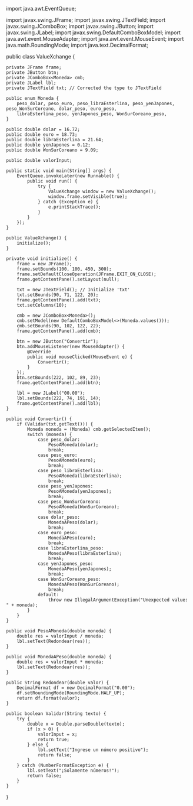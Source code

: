 import java.awt.EventQueue;

import javax.swing.JFrame;
import javax.swing.JTextField;
import javax.swing.JComboBox;
import javax.swing.JButton;
import javax.swing.JLabel;
import javax.swing.DefaultComboBoxModel;
import java.awt.event.MouseAdapter;
import java.awt.event.MouseEvent;
import java.math.RoundingMode;
import java.text.DecimalFormat;

public class ValueXchange {

    private JFrame frame;
    private JButton btn;
    private JComboBox<Moneda> cmb;
    private JLabel lbl;
    private JTextField txt; // Corrected the type to JTextField

    public enum Moneda {
        peso_dolar, peso_euro, peso_libraEsterlina, peso_yenJapones, peso_WonSurCoreano, dolar_peso, euro_peso,
        libraEsterlina_peso, yenJapones_peso, WonSurCoreano_peso,
    }

    public double dolar = 16.72;
    public double euro = 18.73;
    public double libraEsterlina = 21.64;
    public double yenJapones = 0.12;
    public double WonSurCoreano = 9.09;

    public double valorInput;

    public static void main(String[] args) {
        EventQueue.invokeLater(new Runnable() {
            public void run() {
                try {
                    ValueXchange window = new ValueXchange();
                    window.frame.setVisible(true);
                } catch (Exception e) {
                    e.printStackTrace();
                }
            }
        });
    }

    public ValueXchange() {
        initialize();
    }

    private void initialize() {
        frame = new JFrame();
        frame.setBounds(100, 100, 450, 300);
        frame.setDefaultCloseOperation(JFrame.EXIT_ON_CLOSE);
        frame.getContentPane().setLayout(null);

        txt = new JTextField(); // Initialize 'txt'
        txt.setBounds(90, 71, 122, 20);
        frame.getContentPane().add(txt);
        txt.setColumns(10);

        cmb = new JComboBox<Moneda>();
        cmb.setModel(new DefaultComboBoxModel<>(Moneda.values()));
        cmb.setBounds(90, 102, 122, 22);
        frame.getContentPane().add(cmb);

        btn = new JButton("Convertir");
        btn.addMouseListener(new MouseAdapter() {
            @Override
            public void mouseClicked(MouseEvent e) {
                Convertir();
            }
        });
        btn.setBounds(222, 102, 89, 23);
        frame.getContentPane().add(btn);

        lbl = new JLabel("00.00");
        lbl.setBounds(222, 74, 191, 14);
        frame.getContentPane().add(lbl);
    }

    public void Convertir() {
        if (Validar(txt.getText())) {
            Moneda moneda = (Moneda) cmb.getSelectedItem();
            switch (moneda) {
                case peso_dolar:
                    PesoAMoneda(dolar);
                    break;
                case peso_euro:
                    PesoAMoneda(euro);
                    break;
                case peso_libraEsterlina:
                    PesoAMoneda(libraEsterlina);
                    break;
                case peso_yenJapones:
                    PesoAMoneda(yenJapones);
                    break;
                case peso_WonSurCoreano:
                    PesoAMoneda(WonSurCoreano);
                    break;
                case dolar_peso:
                    MonedaAPeso(dolar);
                    break;
                case euro_peso:
                    MonedaAPeso(euro);
                    break;
                case libraEsterlina_peso:
                    MonedaAPeso(libraEsterlina);
                    break;
                case yenJapones_peso:
                    MonedaAPeso(yenJapones);
                    break;
                case WonSurCoreano_peso:
                    MonedaAPeso(WonSurCoreano);
                    break;
                default:
                    throw new IllegalArgumentException("Unexpected value: " + moneda);
            }
        }
    }

    public void PesoAMoneda(double moneda) {
        double res = valorInput / moneda;
        lbl.setText(Redondear(res));
    }

    public void MonedaAPeso(double moneda) {
        double res = valorInput * moneda;
        lbl.setText(Redondear(res));
    }

    public String Redondear(double valor) {
        DecimalFormat df = new DecimalFormat("0.00");
        df.setRoundingMode(RoundingMode.HALF_UP);
        return df.format(valor);
    }

    public boolean Validar(String texto) {
        try {
            double x = Double.parseDouble(texto);
            if (x > 0) {
                valorInput = x;
                return true;
            } else {
                lbl.setText("Ingrese un número positivo");
                return false;
            }
        } catch (NumberFormatException e) {
            lbl.setText("¡Solamente números!");
            return false;
        }
    }
}
